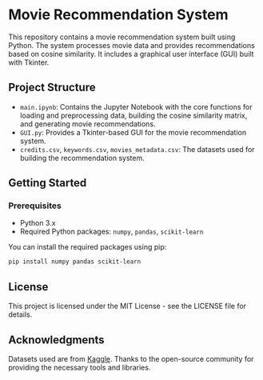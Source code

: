 # Movie Recommendation System

This repository contains a movie recommendation system built using Python. The system processes movie data and provides recommendations based on cosine similarity. It includes a graphical user interface (GUI) built with Tkinter.

## Project Structure

- `main.ipynb`: Contains the Jupyter Notebook with the core functions for loading and preprocessing data, building the cosine similarity matrix, and generating movie recommendations.
- `GUI.py`: Provides a Tkinter-based GUI for the movie recommendation system.
- `credits.csv`, `keywords.csv`, `movies_metadata.csv`: The datasets used for building the recommendation system.

## Getting Started

### Prerequisites

- Python 3.x
- Required Python packages: `numpy`, `pandas`, `scikit-learn`

You can install the required packages using pip:

```bash
pip install numpy pandas scikit-learn
```
## License
 
This project is licensed under the MIT License - see the LICENSE file for details.

## Acknowledgments

Datasets used are from [Kaggle](https://www.kaggle.com/datasets/rounakbanik/the-movies-dataset/data).
Thanks to the open-source community for providing the necessary tools and libraries.
